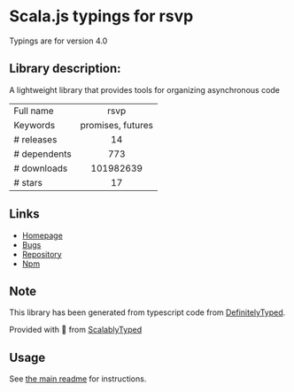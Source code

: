 
# Scala.js typings for rsvp

Typings are for version 4.0

## Library description:
A lightweight library that provides tools for organizing asynchronous code

|                    |                 |
| ------------------ | :-------------: |
| Full name          | rsvp |
| Keywords           | promises, futures |
| # releases         | 14 |
| # dependents       | 773 |
| # downloads        | 101982639 |
| # stars            | 17 |

## Links
- [Homepage](https://github.com/tildeio/rsvp.js#readme)
- [Bugs](https://github.com/tildeio/rsvp.js/issues)
- [Repository](https://github.com/tildeio/rsvp.js)
- [Npm](https://www.npmjs.com/package/rsvp)
    


## Note
This library has been generated from typescript code from [DefinitelyTyped](https://definitelytyped.org).

Provided with :purple_heart: from [ScalablyTyped](https://github.com/oyvindberg/ScalablyTyped)

## Usage
See [the main readme](../../readme.md) for instructions.


